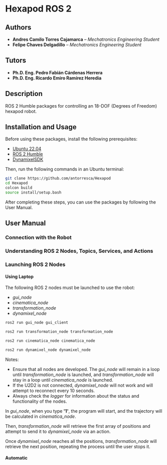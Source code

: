 # Hexapod ROS 2  

## Authors  

* **Andres Camilo Torres Cajamarca** – *Mechatronics Engineering Student*  
* **Felipe Chaves Delgadillo** – *Mechatronics Engineering Student*  

## Tutors  

* **Ph.D. Eng. Pedro Fabián Cárdenas Herrera**  
* **Ph.D. Eng. Ricardo Emiro Ramírez Heredia**  

## Description  

ROS 2 Humble packages for controlling an 18-DOF (Degrees of Freedom) hexapod robot.  

## Installation and Usage  

Before using these packages, install the following prerequisites:  

* [Ubuntu 22.04](https://releases.ubuntu.com/jammy/)  
* [ROS 2 Humble](https://docs.ros.org/en/humble/index.html)  
* [DynamixelSDK](https://emanual.robotis.com/docs/en/software/dynamixel/dynamixel_sdk/download/)  

Then, run the following commands in an Ubuntu terminal:  

```bash
git clone https://github.com/antorresca/Hexapod
cd Hexapod
colcon build
source install/setup.bash
```

After completing these steps, you can use the packages by following the User Manual.

## User Manual

### Connection with the Robot  

### Understanding ROS 2 Nodes, Topics, Services, and Actions  

### Launching ROS 2 Nodes  

#### Using Laptop

The following ROS 2 nodes must be launched to use the robot:

* *gui_node*
* *cinematica_node*
* *transformation_node*
* *dynamixel_node*

```bash
ros2 run gui_node gui_client
```

```bash
ros2 run transformation_node transformation_node 
```


```bash
ros2 run cinematica_node cinematica_node 
```


```bash
ros2 run dynamixel_node dynamixel_node 
```

Notes:

* Ensure that all nodes are developed. The *gui_node* will remain in a loop until *transformation_node* is launched, and *transformation_node*  will stay in a loop until *cinematica_node* is launched. 
* If the U2D2 is not connected, *dynamixel_node* will not work and will attempt to reconnect every 10 seconds.
* Always check the *logger* for information about the status and functionality of the nodes.

In *gui_node*, when you type **'1'**, the program will start, and the trajectory will be calculated in *cinematica_node*.  

Then, *transformation_node* will retrieve the first array of positions and attempt to send it to *dynamixel_node* via an action.  

Once *dynamixel_node* reaches all the positions, *transformation_node* will retrieve the next position, repeating the process until the user stops it.

#### Automatic
